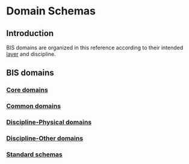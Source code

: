 # Domain Schemas

## Introduction

BIS domains are organized in this reference according to their intended [layer](../guide/intro/bis-organization.md) and discipline.

## BIS domains

### [Core domains](./core-domains.md)

### [Common domains](./common-domains.md)

### [Discipline-Physical domains](./discipline-physical-domains.md)

### [Discipline-Other domains](./discipline-other-domains.md)

### [Standard schemas](./standard-schemas.md)